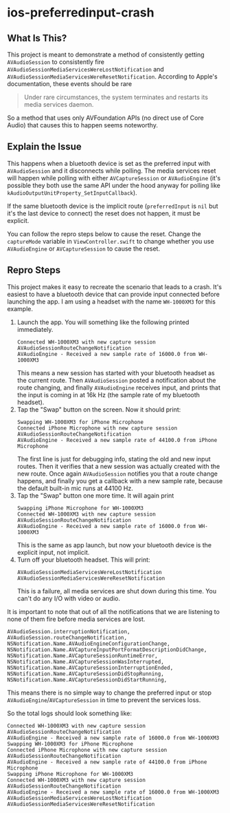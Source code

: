 # ios-preferredinput-crash

## What Is This?

This project is meant to demonstrate a method of consistently getting `AVAudioSession` to consistently fire `AVAudioSessionMediaServicesWereLostNotification` and `AVAudioSessionMediaServicesWereResetNotification`. According to Apple's documentation, these events should be rare

> Under rare circumstances, the system terminates and restarts its media services daemon.

So a method that uses only AVFoundation APIs (no direct use of Core Audio) that causes this to happen seems noteworthy.

## Explain the Issue

This happens when a bluetooth device is set as the preferred input with `AVAudioSession` and it disconnects while polling. The media services reset will happen while polling with either `AVCaptureSession` or `AVAudioEngine` (it's possible they both use the same API under the hood anyway for polling like `kAudioOutputUnitProperty_SetInputCallback`).

If the same bluetooth device is the implicit route (`preferredInput` is `nil` but it's the last device to connect) the reset does not happen, it must be explicit.

You can follow the repro steps below to cause the reset. Change the `captureMode` variable in `ViewController.swift` to change whether you use `AVAudioEngine` or `AVCaptureSession` to cause the reset.

## Repro Steps

This project makes it easy to recreate the scenario that leads to a crash. It's easiest to have a bluetooth device that can provide input connected before launching the app. I am using a headset with the name `WH-1000XM3` for this example.

1. Launch the app. You will something like the following printed immediately.
    ```
    Connected WH-1000XM3 with new capture session
    AVAudioSessionRouteChangeNotification
    AVAudioEngine - Received a new sample rate of 16000.0 from WH-1000XM3
    ```
    This means a new session has started with your bluetooth headset as the current route. Then `AVAudioSession` posted a notification about the route changing, and finally `AVAudioEngine` receives input, and prints that the input is coming in at 16k Hz (the sample rate of my bluetooth headset).
1. Tap the "Swap" button on the screen. Now it should print:
    ```
    Swapping WH-1000XM3 for iPhone Microphone
    Connected iPhone Microphone with new capture session
    AVAudioSessionRouteChangeNotification
    AVAudioEngine - Received a new sample rate of 44100.0 from iPhone Microphone
    ````
    The first line is just for debugging info, stating the old and new input routes. Then it verifies that a new session was actually created with the new route. Once again `AVAudioSession` notifies you that a route change happens, and finally you get a callback with a new sample rate, because the default built-in mic runs at 44100 Hz.
1. Tap the "Swap" button one more time. It will again print
    ```
    Swapping iPhone Microphone for WH-1000XM3
    Connected WH-1000XM3 with new capture session
    AVAudioSessionRouteChangeNotification
    AVAudioEngine - Received a new sample rate of 16000.0 from WH-1000XM3
    ```
    This is the same as app launch, but now your bluetooth device is the explicit input, not implicit.
1. Turn off your bluetooth headset. This will print:
    ```
    AVAudioSessionMediaServicesWereLostNotification
    AVAudioSessionMediaServicesWereResetNotification
    ```
    This is a failure, all media services are shut down during this time. You can't do any I/O with video or audio.

It is important to note that out of all the notifications that we are listening to none of them fire before media services are lost.
```
AVAudioSession.interruptionNotification,
AVAudioSession.routeChangeNotification,
NSNotification.Name.AVAudioEngineConfigurationChange,
NSNotification.Name.AVCaptureInputPortFormatDescriptionDidChange,
NSNotification.Name.AVCaptureSessionRuntimeError,
NSNotification.Name.AVCaptureSessionWasInterrupted,
NSNotification.Name.AVCaptureSessionInterruptionEnded,
NSNotification.Name.AVCaptureSessionDidStopRunning,
NSNotification.Name.AVCaptureSessionDidStartRunning,
```
This means there is no simple way to change the preferred input or stop `AVAudioEngine`/`AVCaptureSession` in time to prevent the services loss.

So the total logs should look something like:
```
Connected WH-1000XM3 with new capture session
AVAudioSessionRouteChangeNotification
AVAudioEngine - Received a new sample rate of 16000.0 from WH-1000XM3
Swapping WH-1000XM3 for iPhone Microphone
Connected iPhone Microphone with new capture session
AVAudioSessionRouteChangeNotification
AVAudioEngine - Received a new sample rate of 44100.0 from iPhone Microphone
Swapping iPhone Microphone for WH-1000XM3
Connected WH-1000XM3 with new capture session
AVAudioSessionRouteChangeNotification
AVAudioEngine - Received a new sample rate of 16000.0 from WH-1000XM3
AVAudioSessionMediaServicesWereLostNotification
AVAudioSessionMediaServicesWereResetNotification
```
